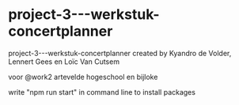 # project-3---werkstuk-concertplanner
project-3---werkstuk-concertplanner created by Kyandro de Volder, Lennert Gees
 en Loïc Van Cutsem
 
 voor @work2 artevelde hogeschool en bijloke 


write "npm run start" in command line to install packages
